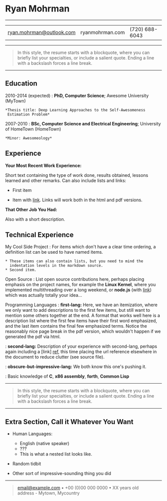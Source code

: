 <!--
Markdown resume
using specific title format
comments included to remind
me how to format later
-->
Ryan Mohrman
============

----

|                          |                 |                |
| ------------------------ | --------------- | -------------- |
| ryan.mohrman@outlook.com | ryanmohrman.com | (720) 688-6043 |

----

> In this style, the resume starts with a blockquote, where
> you can briefly list your specialties, or include a salient
> quote. Ending a line with a backslash forces a line break.

----

Education
---------

2010-2014 (expected)
:   **PhD, Computer Science**; Awesome University (MyTown)

    *Thesis title: Deep Learning Approaches to the Self-Awesomeness
     Estimation Problem*

2007-2010
:   **BSc, Computer Science and Electrical Engineering**; University of
    HomeTown (HomeTown)

    *Minor: Awesomeology*

Experience
----------

**Your Most Recent Work Experience:**

Short text containing the type of work done, results obtained,
lessons learned and other remarks. Can also include lists and
links:

* First item

* Item with [link](http://www.example.com). Links will work both in
  the html and pdf versions.

**That Other Job You Had:**

Also with a short description.

Technical Experience
--------------------

My Cool Side Project
:   For items which don't have a clear time ordering, a definition
    list can be used to have named items.

    * These items can also contain lists, but you need to mind the
      indentation levels in the markdown source.
    * Second item.

Open Source
:   List open source contributions here, perhaps placing emphasis on
    the project names, for example the **Linux Kernel**, where you
    implemented multithreading over a long weekend, or **node.js**
    (with [link](http://nodejs.org)) which was actually totally
    your idea...

Programming Languages
:   **first-lang:** Here, we have an itemization, where we only want
    to add descriptions to the first few items, but still want to
    mention some others together at the end. A format that works well
    here is a description list where the first few items have their
    first word emphasized, and the last item contains the final few
    emphasized terms. Notice the reasonably nice page break in the pdf
    version, which wouldn't happen if we generated the pdf via html.

:   **second-lang:** Description of your experience with second-lang,
    perhaps again including a [link] [ref], this time placing the url
    reference elsewhere in the document to reduce clutter (see source
    file).

:   **obscure-but-impressive-lang:** We both know this one's pushing
    it.

:   Basic knowledge of **C**, **x86 assembly**, **forth**, **Common Lisp**

[ref]: https://github.com/githubuser/superlongprojectname

----

> In this style, the resume starts with a blockquote, where
> you can briefly list your specialties, or include a salient
> quote. Ending a line with a backslash forces a line break.

----

Extra Section, Call it Whatever You Want
----------------------------------------

* Human Languages:

  * English (native speaker)
  * ???
  * This is what a nested list looks like.

* Random tidbit

* Other sort of impressive-sounding thing you did

----

> <email@example.com> • +00 (0)00 000 0000 • XX years old\
> address - Mytown, Mycountry
